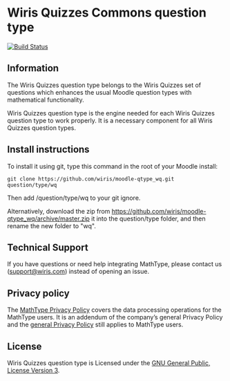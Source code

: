 # Wiris Quizzes Commons question type

[![Build Status](https://travis-ci.com/wiris/moodle-qtype_wq.svg)](https://travis-ci.com/wiris/moodle-qtype_wq)

## Information
The Wiris Quizzes question type belongs to the Wiris Quizzes set of questions which enhances the usual Moodle question types with mathematical functionality.

Wiris Quizzes question type is the engine needed for each Wiris Quizzes question type to work properly. It is a necessary component for all Wiris Quizzes question types.

## Install instructions
To install it using git, type this command in the root of your Moodle install:
```
git clone https://github.com/wiris/moodle-qtype_wq.git question/type/wq
```
Then add /question/type/wq to your git ignore.

Alternatively, download the zip from <https://github.com/wiris/moodle-qtype_wq/archive/master.zip> it into the question/type folder, and then rename the new folder to "wq".

## Technical Support

If you have questions or need help integrating MathType, please contact us (support@wiris.com) instead of opening an issue.

## Privacy policy

The [MathType Privacy Policy](https://www.wiris.com/mathtype/privacy-policy) covers the data processing operations for the MathType users. It is an addendum of the company’s general Privacy Policy and the [general Privacy Policy](https://wiris.com/en/privacy-policy) still applies to MathType users.

## License

Wiris Quizzes question type is Licensed under the [GNU General Public, License Version 3](https://www.gnu.org/licenses/gpl-3.0.en.html).
